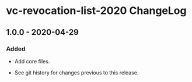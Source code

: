 # vc-revocation-list-2020 ChangeLog

## 1.0.0 - 2020-04-29

### Added
- Add core files.

- See git history for changes previous to this release.
